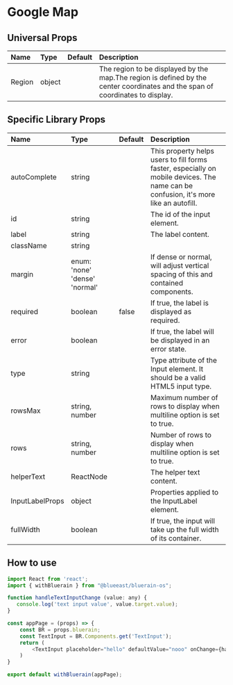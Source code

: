 # Google Map

## Universal Props

| Name | Type | Default | Description |
|:-----|:-----|:--------|:------------|
| Region | object |  | The region to be displayed by the map.The region is defined by the center coordinates and the span of coordinates to display.|

## Specific Library Props

| Name | Type | Default | Description |
|:-----|:-----|:--------|:------------|
| autoComplete | string |  | This property helps users to fill forms faster, especially on mobile devices. The name can be confusion, it's more like an autofill.|
| id | string | | The id of the input element. |
| label | string | | The label content.|
| className | string | |  |
| margin | enum: 'none' 'dense' 'normal' | | If dense or normal, will adjust vertical spacing of this and contained components. |
| required | boolean | false | If true, the label is displayed as required. |
| error | boolean | | If true, the label will be displayed in an error state. |
| type | string | | Type attribute of the Input element. It should be a valid HTML5 input type. |
| rowsMax | string, number | | Maximum number of rows to display when multiline option is set to true. |
| rows | string, number | | Number of rows to display when multiline option is set to true. |
| helperText | ReactNode | | The helper text content. |
| InputLabelProps | object | | Properties applied to the InputLabel element. |
| fullWidth | boolean | | If true, the input will take up the full width of its container. |


## How to use

```JavaScript
import React from 'react';
import { withBluerain } from "@blueeast/bluerain-os";

function handleTextInputChange (value: any) {
   console.log('text input value', value.target.value);
}

const appPage = (props) => {
    const BR = props.bluerain;
    const TextInput = BR.Components.get('TextInput');
    return (
        <TextInput placeholder="hello" defaultValue="nooo" onChange={handleTextInputChange} autoComplete="Hello World !!" autoFocus={true} />
    )
}

export default withBluerain(appPage);